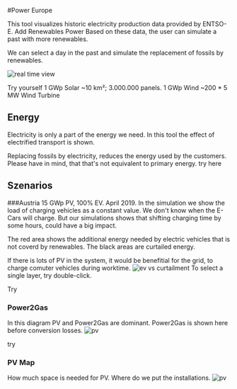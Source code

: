 #Power Europe

This tool visualizes historic electricity production data provided by ENTSO-E.
Add Renewables Power
Based on these data, the user can simulate a past with more renewables.

We can select a day in the past and simulate the replacement of fossils by renewables. 

![real time view](https://raw.githubusercontent.com/robotnic/power-europe-angular/master/src/assets/addenergy.gif)

Try yourself
1 GWp Solar ~10 km²; 3.000.000 panels. 
1 GWp Wind ~200 * 5 MW Wind Turbine

## Energy
Electricity is only a part of the energy we need. In this tool the effect of electrified transport is shown.

Replacing fossils by electricity, reduces the energy used by the customers. Please have in mind, that that's not equivalent to primary energy.
try here

## Szenarios
###Austria 15 GWp PV, 100% EV. April 2019.
In the simulation we show the load of charging vehicles as a constant value.
We don't know when the E-Cars will charge.
But our simulations shows that shifting charging time by some hours, could have a big impact.

The red area shows the additional energy needed by electric vehicles that is not coverd by renewables. The black areas are curtailed energy.

If there is lots of PV in the system, it would be benefitial for the grid, to charge comuter vehicles during worktime.
![ev vs curtailment](https://raw.githubusercontent.com/robotnic/power-europe-angular/master/src/assets/curtailment-transport.png)
To select a single layer, try double-click.


Try
### Power2Gas
In this diagram PV and Power2Gas are dominant. Power2Gas is shown here before conversion losses. 
![pv](https://github.com/robotnic/power-europe-angular/blob/master/src/assets/pvh2.png)

try
### PV Map
How much space is needed for PV. Where do we put the installations.
![pv](https://github.com/robotnic/power-europe-angular/blob/master/src/assets/pvmap.png)
